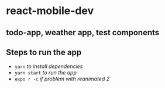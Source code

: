 # react-mobile-dev

## todo-app, weather app, test components

## Steps to run the app

- `yarn` _to install dependencies_
- `yarn start` _to run the app_
- `expo r -c` _if problem with reanimated 2_
